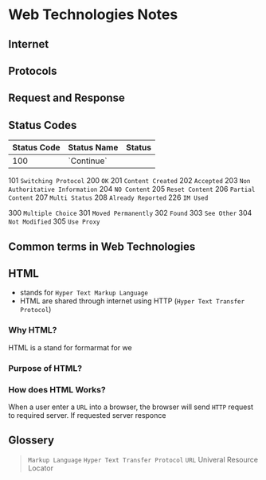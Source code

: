 # Web Technologies Notes

## Internet

## Protocols

## Request and Response

## Status Codes
<table>
	<thead>
		<th>Status Code</th>
		<th>Status Name</th>
		<th>Status</th>
	</thead>
	<tbody>
		<tr>
			<td>100</td>
			<td>`Continue`</td>
		</tr>
	</tbody>
</table>


101 `Switching Protocol`
200 `OK`
201 `Content Created`
202 `Accepted`
203 `Non Authoritative Information`
204 `NO Content`
205 `Reset Content`
206 `Partial Content`
207 `Multi Status`
208 `Already Reported`
226 `IM Used`

300 `Multiple Choice`
301 `Moved Permanently`
302 `Found`
303 `See Other`
304 `Not Modified`
305 `Use Proxy`

## Common terms in Web Technologies 

## HTML
* stands for `Hyper Text Markup Language`
* HTML are shared through internet using HTTP (`Hyper Text Transfer Protocol`)


### Why HTML?
HTML is a stand for formarmat for we

### Purpose of HTML?

### How does HTML Works?
When a user enter a `URL` into a browser, the browser will send `HTTP` request to required server. If requested server responce  


## Glossery
> `Markup Language`
> `Hyper Text Transfer Protocol`
> `URL` Univeral Resource Locator
